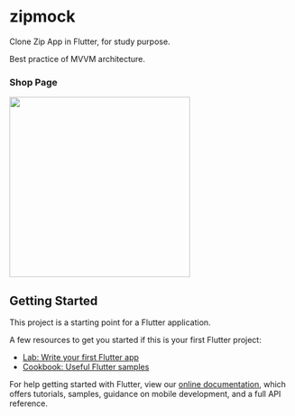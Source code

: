 # zipmock

Clone Zip App in Flutter, for study purpose. 

Best practice of MVVM architecture.


### Shop Page
<img src="https://github.com/imchlorine/ZipMock/blob/master/screenshot/shop_page.png" width="320">


## Getting Started

This project is a starting point for a Flutter application.

A few resources to get you started if this is your first Flutter project:

- [Lab: Write your first Flutter app](https://flutter.dev/docs/get-started/codelab)
- [Cookbook: Useful Flutter samples](https://flutter.dev/docs/cookbook)

For help getting started with Flutter, view our
[online documentation](https://flutter.dev/docs), which offers tutorials,
samples, guidance on mobile development, and a full API reference.
